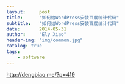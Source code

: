 ```yaml
---
layout:     post
title:      "如何给WordPress安装百度统计代码"
subtitle:   "如何给WordPress安装百度统计代码"
date:       2014-05-31
author:     "Ely Xiao"
header-img: "img/common.jpg"
catalog: true
tags:
    - software
---
```


http://dengbiao.me/?p=419
